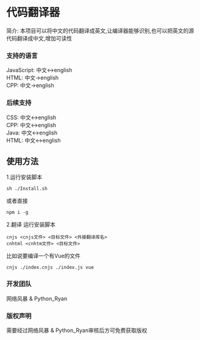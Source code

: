 # 代码翻译器

简介:
本项目可以将中文的代码翻译成英文,让编译器能够识别,也可以把英文的源代码翻译成中文,增加可读性

### 支持的语言
JavaScript: 中文<->english<br>
HTML: 中文->english<br>
CPP: 中文->english<br>
### 后续支持
CSS: 中文<->english <br>
CPP: 中文<->english<br>
Java: 中文<->english<br>
HTML: 中文<->english<br>

## 使用方法
1.运行安装脚本
```shell
sh ./Install.sh
```
或者直接
```shell
npm i -g
```
2.翻译
运行安装脚本
```shell
cnjs <cnjs文件> <目标文件> <外接翻译库名>
cnhtml <cnhtm文件> <目标文件>
```
比如说要编译一个有Vue的文件
```shell
cnjs ./index.cnjs ./index.js vue
```
### 开发团队
网络风暴 & Python_Ryan

### 版权声明
需要经过网络风暴 & Python_Ryan审核后方可免费获取版权
